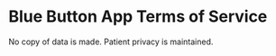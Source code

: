 Blue Button App Terms of Service
================================



No copy of data is made.
Patient privacy is maintained.